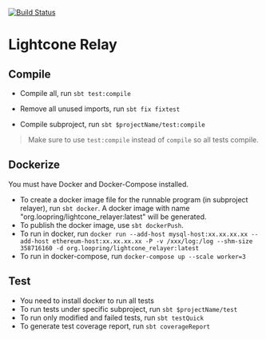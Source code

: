 [![Build Status](https://semaphoreci.com/api/v1/projects/adecda77-2a3e-434e-8517-53a7dfd94586/2473633/shields_badge.svg)](https://semaphoreci.com/loopring/lightcone)

# Lightcone Relay

## Compile

* Compile all, run `sbt test:compile`
* Remove all unused imports, run `sbt fix fixtest`

* Compile subproject, run `sbt $projectName/test:compile`
> Make sure to use `test:compile` instead of `compile` so all tests compile.

## Dockerize

You must have Docker and Docker-Compose installed.

* To create a docker image file for the runnable program (in subproject relayer), run `sbt docker`. A docker image with name "org.loopring/lightcone_relayer:latest" will be generated.
* To publish the docker image, use `sbt dockerPush`.
* To run in docker, run `docker run --add-host mysql-host:xx.xx.xx.xx --add-host ethereum-host:xx.xx.xx.xx -P -v /xxx/log:/log --shm-size 358716160 -d org.loopring/lightcone_relayer:latest`
* To run in docker-compose, run `docker-compose up --scale worker=3`


## Test
* You need to install docker to run all tests
* To run tests under specific subproject, run `sbt $projectName/test`
* To run only modified and failed tests, run `sbt testQuick`
* To generate test coverage report, run `sbt coverageReport`

